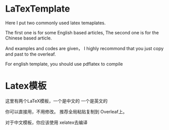 # LaTexTemplate 
Here I put two commonly used latex temaplates.

The first one is for some English based articles, The second one is for the Chinese based article.

And examples and codes are given， I highly recommond that you just copy and past to the overleaf.

For english template, you should use pdflatex to compile
# Latex模板
这里有两个LaTeX模板，一个是中文的 一个是英文的

你可以直接用，不用修改。 推荐全局粘贴复制到 Overleaf上。

对于中文模板，你应该使用 xelatex去编译
